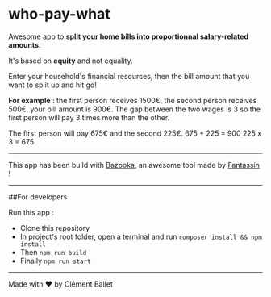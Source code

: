 # who-pay-what

Awesome app to **split your home bills into proportionnal salary-related amounts**.

It's based on **equity** and not equality.

Enter your household's financial resources, then the bill amount that you want to split up and hit go!

**For example** : the first person receives 1500€, the second person receives 500€, your bill amount is 900€.
The gap between the two wages is 3 so the first person will pay 3 times more than the other.

The first person will pay 675€ and the second 225€.
675 + 225 = 900
225 x 3 = 675

<hr>

This app has been build with [Bazooka](https://www.npmjs.com/package/@fantassin/bzk), an awesome tool made by [Fantassin](https://www.fantassin.fr/) !

<hr>

##For developers

Run this app :
- Clone this repository
- In project's root folder, open a terminal and run `composer install && npm install`
- Then `npm run build`
- Finally `npm run start`

<hr>

Made with ❤️ by Clément Ballet